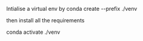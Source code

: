 Intialise a virtual env by 
conda create --prefix ./venv

then install all the requirements

conda activate ./venv

